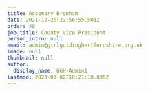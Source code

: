 ```yaml
---
title: Rosemary Brenham
date: 2021-12-20T22:56:55.501Z
order: 40
job_title: County Vice President
person_intro: null
email: admin@girlguidinghertfordshire.org.uk
image: null
thumbnail: null
author:
  display_name: GGH-Admin1
lastmod: 2023-03-02T18:21:18.835Z
---
```

